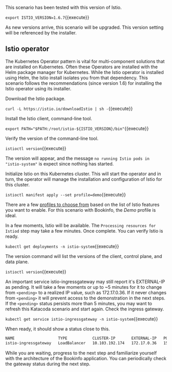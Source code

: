 This scenario has been tested with this version of Istio.

`export ISTIO_VERSION=1.6.7`{{execute}}

As new versions arrive, this scenario will be upgraded. This version setting will be referenced by the installer.

## Istio operator

The Kubernetes Operator pattern is vital for multi-component solutions that are installed on Kubernetes. Often these Operators are installed with the Helm package manager for Kubernetes. While the Istio operator is installed using Helm, the Istio install isolates you from that dependency. This scenario follows the recommendations (since version 1.6) for installing the Istio operator using its installer.

Download the Istio package.

`curl -L https://istio.io/downloadIstio | sh -`{{execute}}

Install the Istio client, command-line tool.

`export PATH="$PATH:/root/istio-${ISTIO_VERSION}/bin"`{{execute}}

Verify the version of the command-line tool.

`istioctl version`{{execute}}

The version will appear, and the message `no running Istio pods in "istio-system"` is expect since nothing has started.

Initialize Istio on this Kubernetes cluster. This will start the operator and in turn, the operator will manage the installation and configuration of Istio for this cluster.

`istioctl manifest apply --set profile=demo`{{execute}}

There are a few [profiles to choose from](https://istio.io/latest/docs/setup/additional-setup/config-profiles/) based on the list of Istio features you want to enable. For this scenario with Bookinfo, the _Demo_ profile is ideal.

In a few moments, Istio will be available. The `Processing resources for Istiod` step may take a few minutes. Once complete. You can verify Istio is ready.

`kubectl get deployments -n istio-system`{{execute}}

The version command will list the versions of the client, control plane, and data plane.

`istioctl version`{{execute}}

An important service istio-ingressgateway may still report it's EXTERNAL-IP as pending. It will take a few moments or up to ~5 minutes for it to change from `<pending>` to a realized IP value, such as 172.17.0.36. If it never changes from `<pending>` it will prevent access to the demonstration in the next steps. If the `<pending>` status persists more than 5 minutes, you may want to refresh this Katacoda scenario and start again. Check the ingress gateway.

`kubectl get service istio-ingressgateway -n istio-system`{{execute}}

When ready, it should show a status close to this.

```bash
NAME                   TYPE           CLUSTER-IP       EXTERNAL-IP   PORT(S)                         AGE
istio-ingressgateway   LoadBalancer   10.103.192.174   172.17.0.36   15021:31042/TCP,80:30136/TCP,443:32460/TCP,31400:31798/TCP,15443:30927/TCP   6m51s
```

While you are waiting, progress to the next step and familiarize yourself with the architecture of the Bookinfo application. You can periodically check the gateway status during the next step.